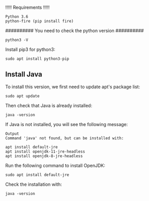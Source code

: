!!!!! Requirements !!!!!

    Python 3.6
    python-fire (pip install fire)


########## You need to check the python version  ##########

    python3 -V


Install pip3 for python3: 

    sudo apt install python3-pip


## Install Java


To install this version, we first need to update apt's package list:

    sudo apt update

Then check that Java is already installed:

    java -version

If Java is not installed, you will see the following message:

    Output
    Command 'java' not found, but can be installed with:

    apt install default-jre            
    apt install openjdk-11-jre-headless
    apt install openjdk-8-jre-headless 

Run the following command to install OpenJDK:

    sudo apt install default-jre

Check the installation with:

    java -version
